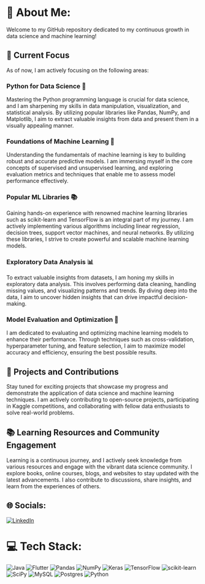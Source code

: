 # 💫 About Me:
Welcome to my GitHub repository dedicated to my continuous growth in data science and machine learning! 
## 🌱 Current Focus

As of now, I am actively focusing on the following areas:

### Python for Data Science 🐍

Mastering the Python programming language is crucial for data science, and I am sharpening my skills in data manipulation, visualization, and statistical analysis. By utilizing popular libraries like Pandas, NumPy, and Matplotlib, I aim to extract valuable insights from data and present them in a visually appealing manner.

### Foundations of Machine Learning 🧠

Understanding the fundamentals of machine learning is key to building robust and accurate predictive models. I am immersing myself in the core concepts of supervised and unsupervised learning, and exploring evaluation metrics and techniques that enable me to assess model performance effectively.

### Popular ML Libraries 📚

Gaining hands-on experience with renowned machine learning libraries such as scikit-learn and TensorFlow is an integral part of my journey. I am actively implementing various algorithms including linear regression, decision trees, support vector machines, and neural networks. By utilizing these libraries, I strive to create powerful and scalable machine learning models.

### Exploratory Data Analysis 📊

To extract valuable insights from datasets, I am honing my skills in exploratory data analysis. This involves performing data cleaning, handling missing values, and visualizing patterns and trends. By diving deep into the data, I aim to uncover hidden insights that can drive impactful decision-making.

### Model Evaluation and Optimization 🎯

I am dedicated to evaluating and optimizing machine learning models to enhance their performance. Through techniques such as cross-validation, hyperparameter tuning, and feature selection, I aim to maximize model accuracy and efficiency, ensuring the best possible results.

## 🚀 Projects and Contributions

Stay tuned for exciting projects that showcase my progress and demonstrate the application of data science and machine learning techniques. I am actively contributing to open-source projects, participating in Kaggle competitions, and collaborating with fellow data enthusiasts to solve real-world problems.

## 📚 Learning Resources and Community Engagement

Learning is a continuous journey, and I actively seek knowledge from various resources and engage with the vibrant data science community. I explore books, online courses, blogs, and websites to stay updated with the latest advancements. I also contribute to discussions, share insights, and learn from the experiences of others.

## 🌐 Socials:
[![LinkedIn](https://img.shields.io/badge/LinkedIn-%230077B5.svg?logo=linkedin&logoColor=white)](https://linkedin.com/in/https://www.linkedin.com/in/tanu-tomar/) 

# 💻 Tech Stack:
![Java](https://img.shields.io/badge/java-%23ED8B00.svg?style=for-the-badge&logo=java&logoColor=white) ![Flutter](https://img.shields.io/badge/Flutter-%2302569B.svg?style=for-the-badge&logo=Flutter&logoColor=white) ![Pandas](https://img.shields.io/badge/pandas-%23150458.svg?style=for-the-badge&logo=pandas&logoColor=white) ![NumPy](https://img.shields.io/badge/numpy-%23013243.svg?style=for-the-badge&logo=numpy&logoColor=white) ![Keras](https://img.shields.io/badge/Keras-%23D00000.svg?style=for-the-badge&logo=Keras&logoColor=white) ![TensorFlow](https://img.shields.io/badge/TensorFlow-%23FF6F00.svg?style=for-the-badge&logo=TensorFlow&logoColor=white) ![scikit-learn](https://img.shields.io/badge/scikit--learn-%23F7931E.svg?style=for-the-badge&logo=scikit-learn&logoColor=white) ![SciPy](https://img.shields.io/badge/SciPy-%230C55A5.svg?style=for-the-badge&logo=scipy&logoColor=%white) ![MySQL](https://img.shields.io/badge/mysql-%2300f.svg?style=for-the-badge&logo=mysql&logoColor=white) ![Postgres](https://img.shields.io/badge/postgres-%23316192.svg?style=for-the-badge&logo=postgresql&logoColor=white) ![Python](https://img.shields.io/badge/python-3670A0?style=for-the-badge&logo=python&logoColor=ffdd54)


<!-- Proudly created with GPRM ( https://gprm.itsvg.in ) -->
